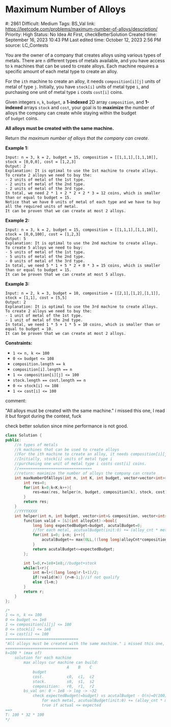 # Maximum Number of Alloys

#: 2861
Difficult: Medium
Tags: BS_Val
link: https://leetcode.com/problems/maximum-number-of-alloys/description/
Priority: High
Status: No Idea At First, checkBetterSolution
Created time: September 16, 2023 10:43 PM
Last edited time: October 12, 2023 2:56 PM
source: LC_Contests

You are the owner of a company that creates alloys using various types of metals. There are `n` different types of metals available, and you have access to `k` machines that can be used to create alloys. Each machine requires a specific amount of each metal type to create an alloy.

For the `ith` machine to create an alloy, it needs `composition[i][j]` units of metal of type `j`. Initially, you have `stock[i]` units of metal type `i`, and purchasing one unit of metal type `i` costs `cost[i]` coins.

Given integers `n`, `k`, `budget`, a **1-indexed** 2D array `composition`, and **1-indexed** arrays `stock` and `cost`, your goal is to **maximize** the number of alloys the company can create while staying within the budget of `budget` coins.

**All alloys must be created with the same machine.**

Return *the maximum number of alloys that the company can create*.

**Example 1:**

```
Input: n = 3, k = 2, budget = 15, composition = [[1,1,1],[1,1,10]], stock = [0,0,0], cost = [1,2,3]
Output: 2
Explanation: It is optimal to use the 1st machine to create alloys.
To create 2 alloys we need to buy the:
- 2 units of metal of the 1st type.
- 2 units of metal of the 2nd type.
- 2 units of metal of the 3rd type.
In total, we need 2 * 1 + 2 * 2 + 2 * 3 = 12 coins, which is smaller than or equal to budget = 15.
Notice that we have 0 units of metal of each type and we have to buy all the required units of metal.
It can be proven that we can create at most 2 alloys.

```

**Example 2:**

```
Input: n = 3, k = 2, budget = 15, composition = [[1,1,1],[1,1,10]], stock = [0,0,100], cost = [1,2,3]
Output: 5
Explanation: It is optimal to use the 2nd machine to create alloys.
To create 5 alloys we need to buy:
- 5 units of metal of the 1st type.
- 5 units of metal of the 2nd type.
- 0 units of metal of the 3rd type.
In total, we need 5 * 1 + 5 * 2 + 0 * 3 = 15 coins, which is smaller than or equal to budget = 15.
It can be proven that we can create at most 5 alloys.

```

**Example 3:**

```
Input: n = 2, k = 3, budget = 10, composition = [[2,1],[1,2],[1,1]], stock = [1,1], cost = [5,5]
Output: 2
Explanation: It is optimal to use the 3rd machine to create alloys.
To create 2 alloys we need to buy the:
- 1 unit of metal of the 1st type.
- 1 unit of metal of the 2nd type.
In total, we need 1 * 5 + 1 * 5 = 10 coins, which is smaller than or equal to budget = 10.
It can be proven that we can create at most 2 alloys.

```

**Constraints:**

- `1 <= n, k <= 100`
- `0 <= budget <= 108`
- `composition.length == k`
- `composition[i].length == n`
- `1 <= composition[i][j] <= 100`
- `stock.length == cost.length == n`
- `0 <= stock[i] <= 108`
- `1 <= cost[i] <= 100`

comment:

"All alloys must be created with the same machine." i missed this one, I read it but forgot during the contest, fuck

check better solution since mine performance is not good.

```cpp
class Solution {
public:
    //n types of metals
    //k machines that can be used to create alloys
    //For the ith machine to create an alloy, it needs composition[i][j] units of metal of type j
    //Initially, stock[i] units of metal type i
    //purchasing one unit of metal type i costs cost[i] coins.
    //================================
    //return: maximize the number of alloys the company can create
    int maxNumberOfAlloys(int n, int K, int budget, vector<vector<int>>& composition, vector<int>& stock, vector<int>& cost) {
        int res=0;
        for(int k=0;k<K;k++){
            res=max(res, helper(n, budget, composition[k], stock, cost));
        }
        return res;
    }
    //YYYYXXXX
    int helper(int n, int budget, vector<int>& composition, vector<int>& stock, vector<int>& cost) {
        function valid = [&](int alloyCnt)->bool{
            long long expectedBudget=budget, acutalBudget=0;
            //for each metal, acutualBudget(init:0) += (alloy_cnt * metal_req - stock) * cost
            for(int i=0; i<n; i++){
                acutalBudget+= max(0LL,((long long)alloyCnt*composition[i]-stock[i]) * cost[i]);
            }
            return acutalBudget<=expectedBudget;
        };

        int l=0,r=1e8+1e8;//budget+stock
        while(l<r){
            int m=l+((long long)r-l+1)/2;
            if(!valid(m)) {r=m-1;}//if not qualify
            else {l=m;}
        }
        return r;
    }
};

/*
1 <= n, k <= 100
0 <= budget <= 1e8
1 <= composition[i][j] <= 100
0 <= stock[i] <= 1e8
1 <= cost[i] <= 100
================================
"All alloys must be created with the same machine." i missed this one, I read it but forgot during the contest, fuck
================================
k=100 * (max of)
    solution for each machine
        max alloys cur machine can build:
                           A    B    C
            budget
            cost.          c0,  c1,  c2
            stock.         s0,  s1,  s2 
            composition:   r0,  r1,  r2
        bs_val on: 0 ~ 1e8 -> log -> ~32
            check expectedBudget(=budget) vs acutalBudget - O(n)=O(100)
                for each metal, acutualBudget(init:0) += (alloy_cnt * metal_req - stock) * cost
                true if actual <= expected
==>
T: 100 * 32 * 100
*/
```